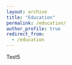 ```yaml
---
layout: archive
title: "Education"
permalink: /education/
author_profile: true
redirect_from:
  - /education
---
```


Test5
